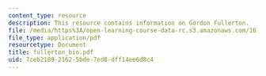 ```yaml
---
content_type: resource
description: This resource contains information on Gordon Fullerton.
file: /media/https%3A/open-learning-course-data-rc.s3.amazonaws.com/16-885j-aircraft-systems-engineering-fall-2005/7ceb218921625bde7ed8dff14ee6d8c4_fullerton_bio.pdf
file_type: application/pdf
resourcetype: Document
title: fullerton_bio.pdf
uid: 7ceb2189-2162-5bde-7ed8-dff14ee6d8c4
---
```

